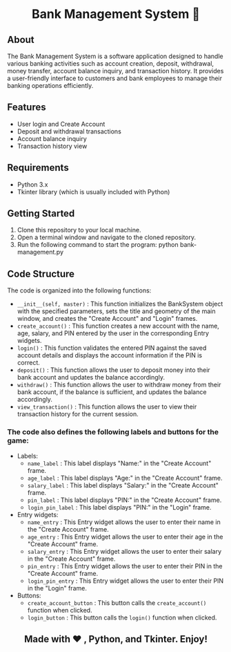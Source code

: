 <h1 align="center"> Bank Management System 🏦 </h1>

## About
The Bank Management System is a software application designed to handle various banking activities such as account creation, deposit, withdrawal, money transfer, account balance inquiry, and transaction history. It provides a user-friendly interface to customers and bank employees to manage their banking operations efficiently.



## Features
* User login and Create Account
* Deposit and withdrawal transactions
* Account balance inquiry
* Transaction history view


## Requirements
* Python 3.x
* Tkinter library (which is usually included with Python)


## Getting Started
1. Clone this repository to your local machine.
2. Open a terminal window and navigate to the cloned repository.
3. Run the following command to start the program: python bank-management.py

## Code Structure

The code is organized into the following functions:

- `__init__(self, master)` : This function initializes the BankSystem object with the specified parameters, sets the title and geometry of the main window, and creates the "Create Account" and "Login" frames.
- `create_account()` : This function creates a new account with the name, age, salary, and PIN entered by the user in the corresponding Entry widgets.
- `login()` : This function validates the entered PIN against the saved account details and displays the account information if the PIN is correct.
- `deposit()` : This function allows the user to deposit money into their bank account and updates the balance accordingly.
- `withdraw()` : This function allows the user to withdraw money from their bank account, if the balance is sufficient, and updates the balance accordingly.
- `view_transaction()` : This function allows the user to view their transaction history for the current session.

### The code also defines the following labels and buttons for the game:

- Labels:
    - `name_label` : This label displays "Name:" in the "Create Account" frame.
    - `age_label` : This label displays "Age:" in the "Create Account" frame.
    - `salary_label` : This label displays "Salary:" in the "Create Account" frame.
    - `pin_label` : This label displays "PIN:" in the "Create Account" frame.
    - `login_pin_label` : This label displays "PIN:" in the "Login" frame.
- Entry widgets:
    - `name_entry` : This Entry widget allows the user to enter their name in the "Create Account" frame.
    - `age_entry` : This Entry widget allows the user to enter their age in the "Create Account" frame.
    - `salary_entry` : This Entry widget allows the user to enter their salary in the "Create Account" frame.
    - `pin_entry` : This Entry widget allows the user to enter their PIN in the "Create Account" frame.
    - `login_pin_entry` : This Entry widget allows the user to enter their PIN in the "Login" frame.
- Buttons:
    - `create_account_button` : This button calls the `create_account()` function when clicked.
    - `login_button` : This button calls the `login()` function when clicked.



<div align="center">
  
## Made with ❤️ , Python, and Tkinter. Enjoy!
  
</div>

